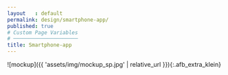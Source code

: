 ```yaml
---
layout   : default
permalink: design/smartphone-app/
published: true
# Custom Page Variables
# ─────────────────────
title: Smartphone-app
---
```


![mockup]({{ 'assets/img/mockup_sp.jpg' | relative_url }}){:.afb_extra_klein}